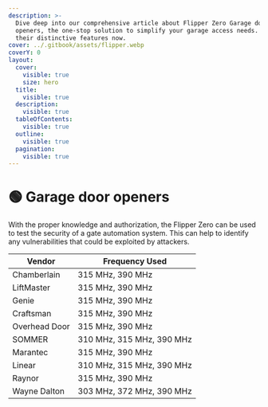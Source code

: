 ```yaml
---
description: >-
  Dive deep into our comprehensive article about Flipper Zero Garage door
  openers, the one-stop solution to simplify your garage access needs. Explore
  their distinctive features now.
cover: ../.gitbook/assets/flipper.webp
coverY: 0
layout:
  cover:
    visible: true
    size: hero
  title:
    visible: true
  description:
    visible: true
  tableOfContents:
    visible: true
  outline:
    visible: true
  pagination:
    visible: true
---
```


# 🟢 Garage door openers

With the proper knowledge and authorization, the Flipper Zero can be used to test the security of a gate automation system. This can help to identify any vulnerabilities that could be exploited by attackers.

| Vendor        | Frequency Used            |
| ------------- | ------------------------- |
| Chamberlain   | 315 MHz, 390 MHz          |
| LiftMaster    | 315 MHz, 390 MHz          |
| Genie         | 315 MHz, 390 MHz          |
| Craftsman     | 315 MHz, 390 MHz          |
| Overhead Door | 315 MHz, 390 MHz          |
| SOMMER        | 310 MHz, 315 MHz, 390 MHz |
| Marantec      | 315 MHz, 390 MHz          |
| Linear        | 310 MHz, 315 MHz, 390 MHz |
| Raynor        | 315 MHz, 390 MHz          |
| Wayne Dalton  | 303 MHz, 372 MHz, 390 MHz |
